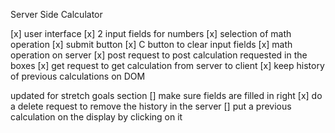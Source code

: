Server Side Calculator

[x] user interface
    [x] 2 input fields for numbers
    [x] selection of math operation
    [x] submit button
    [x] C button to clear input fields
[x] math operation on server
[x] post request to post calculation requested in the boxes
[x] get request to get calculation from server to client
[x] keep history of previous calculations on DOM

updated for stretch goals section
[] make sure fields are filled in right
[x] do a delete request to remove the history in the server
[] put a previous calculation on the display by clicking on it